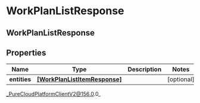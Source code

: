 # WorkPlanListResponse

## WorkPlanListResponse

## Properties

|Name | Type | Description | Notes|
|------------ | ------------- | ------------- | -------------|
| **entities** | [**[WorkPlanListItemResponse]**](WorkPlanListItemResponse) |  | [optional] |



_PureCloudPlatformClientV2@156.0.0_
